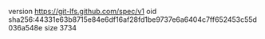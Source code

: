 version https://git-lfs.github.com/spec/v1
oid sha256:44331e63b8715e84e6df16af28fd1be9737e6a6404c7ff652453c55d036a548e
size 3734
